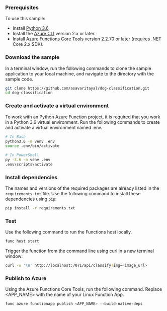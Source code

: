 ### Prerequisites

To use this sample:

- Install [Python 3.6](https://www.python.org/downloads/)
- Install the [Azure CLI](https://docs.microsoft.com/en-us/cli/azure/install-azure-cli?view=azure-cli-latest) version 2.x or later.
- Install [Azure Functions Core Tools](https://docs.microsoft.com/en-us/azure/azure-functions/functions-run-local#v2) version 2.2.70 or later (requires .NET Core 2.x SDK).

### Download the sample

In a terminal window, run the following commands to clone the sample application to your local machine, and navigate to the directory with the sample code.

```bash
git clone https://github.com/asavaritayal/dog-classification.git
cd dog-classification
```

### Create and activate a virtual environment

To work with an Python Azure Function project, it is required that you work in a Python 3.6 virtual environment. Run the following commands to create and activate a virtual environment named .env.

```bash
# In Bash
python3.6 -m venv .env
source .env/bin/activate

# In PowerShell
py -3.6 -m venv .env
.env\scripts\activate
```

### Install dependencies

The names and versions of the required packages are already listed in the `requirements.txt` file. Use the following command to install these dependencies using `pip`:

```bash
pip install -r requirements.txt
```

### Test

Use the following command to run the Functions host locally.

```bash
func host start
```

Trigger the function from the command line using curl in a new terminal window:

```bash
curl -w '\n' http://localhost:7071/api/classify?img=<image_url>
```

### Publish to Azure

Using the Azure Functions Core Tools, run the following command. Replace <APP_NAME> with the name of your Linux Function App.

```bash
func azure functionapp publish <APP_NAME> --build-native-deps
```